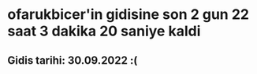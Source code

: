 # ofarukbicer'in gidisine son 2 gun 22 saat 3 dakika 20 saniye kaldi

## Gidis tarihi: 30.09.2022 :(
